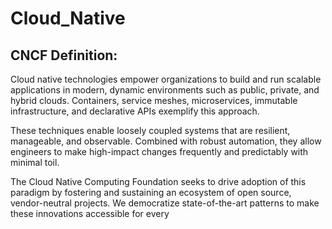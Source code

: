 # Cloud_Native

## CNCF Definition:

Cloud native technologies empower organizations to build and run scalable applications in modern, 
dynamic environments such as public, private, and hybrid clouds. Containers, service meshes, microservices, 
immutable infrastructure, and declarative APIs exemplify this approach.

These techniques enable loosely coupled systems that are resilient, manageable, and observable. 
Combined with robust automation, they allow engineers to make high-impact changes frequently and 
predictably with minimal toil.

The Cloud Native Computing Foundation seeks to drive adoption of this paradigm by fostering and sustaining 
an ecosystem of open source, vendor-neutral projects. We democratize state-of-the-art patterns to make these 
innovations accessible for every

